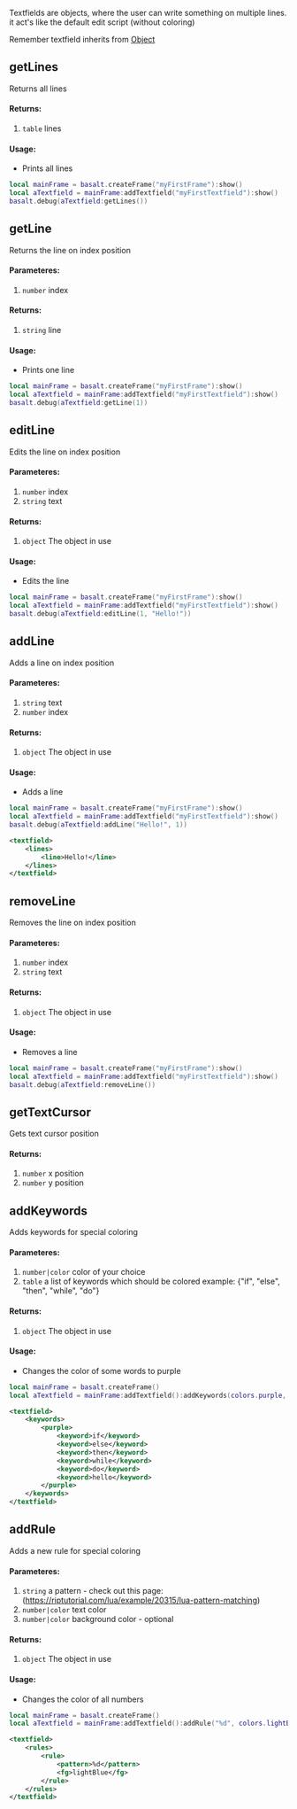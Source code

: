 Textfields are objects, where the user can write something on multiple lines. it act's like the default edit script (without coloring)<br>

Remember textfield inherits from [Object](objects/Object.md)

## getLines
Returns all lines

#### Returns:
1. `table` lines

#### Usage:
* Prints all lines
```lua
local mainFrame = basalt.createFrame("myFirstFrame"):show()
local aTextfield = mainFrame:addTextfield("myFirstTextfield"):show()
basalt.debug(aTextfield:getLines())
```

## getLine
Returns the line on index position

#### Parameteres:
1. `number` index

#### Returns:
1. `string` line

#### Usage:
* Prints one line
```lua
local mainFrame = basalt.createFrame("myFirstFrame"):show()
local aTextfield = mainFrame:addTextfield("myFirstTextfield"):show()
basalt.debug(aTextfield:getLine(1))
```

## editLine
Edits the line on index position

#### Parameteres:
1. `number` index
2. `string` text

#### Returns:
1. `object` The object in use

#### Usage:
* Edits the line
```lua
local mainFrame = basalt.createFrame("myFirstFrame"):show()
local aTextfield = mainFrame:addTextfield("myFirstTextfield"):show()
basalt.debug(aTextfield:editLine(1, "Hello!"))
```

## addLine
Adds a line on index position

#### Parameteres:
1. `string` text
2. `number` index

#### Returns:
1. `object` The object in use

#### Usage:
* Adds a line
```lua
local mainFrame = basalt.createFrame("myFirstFrame"):show()
local aTextfield = mainFrame:addTextfield("myFirstTextfield"):show()
basalt.debug(aTextfield:addLine("Hello!", 1))
```

```xml
<textfield>
    <lines>
        <line>Hello!</line>
    </lines>
</textfield>
```

## removeLine
Removes the line on index position

#### Parameteres:
1. `number` index
2. `string` text

#### Returns:
1. `object` The object in use

#### Usage:
* Removes a line
```lua
local mainFrame = basalt.createFrame("myFirstFrame"):show()
local aTextfield = mainFrame:addTextfield("myFirstTextfield"):show()
basalt.debug(aTextfield:removeLine())
```

## getTextCursor
Gets text cursor position

#### Returns:
1. `number` x position
2. `number` y position

## addKeywords
Adds keywords for special coloring

#### Parameteres:
1. `number|color` color of your choice
2. `table` a list of keywords which should be colored example: {"if", "else", "then", "while", "do"}

#### Returns:
1. `object` The object in use

#### Usage:
* Changes the color of some words to purple
```lua
local mainFrame = basalt.createFrame()
local aTextfield = mainFrame:addTextfield():addKeywords(colors.purple, {"if", "else", "then", "while", "do", "hello"})
```

```xml
<textfield>
    <keywords>
        <purple>
            <keyword>if</keyword>
            <keyword>else</keyword>
            <keyword>then</keyword>
            <keyword>while</keyword>
            <keyword>do</keyword>
            <keyword>hello</keyword>
        </purple>
    </keywords>
</textfield>
```

## addRule
Adds a new rule for special coloring

#### Parameteres:
1. `string` a pattern - check out this page: (https://riptutorial.com/lua/example/20315/lua-pattern-matching)
2. `number|color` text color
3. `number|color` background color - optional

#### Returns:
1. `object` The object in use

#### Usage:
* Changes the color of all numbers
```lua
local mainFrame = basalt.createFrame()
local aTextfield = mainFrame:addTextfield():addRule("%d", colors.lightBlue)
```

```xml
<textfield>
    <rules>
        <rule>
            <pattern>%d</pattern>
            <fg>lightBlue</fg>
        </rule>
    </rules>
</textfield>
```